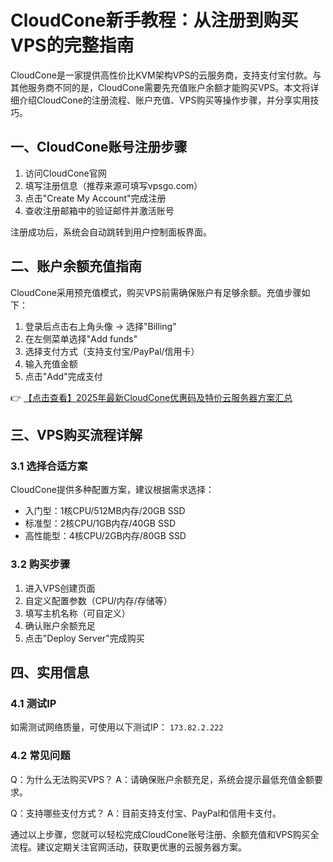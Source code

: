 # CloudCone新手教程：从注册到购买VPS的完整指南

CloudCone是一家提供高性价比KVM架构VPS的云服务商，支持支付宝付款。与其他服务商不同的是，CloudCone需要先充值账户余额才能购买VPS。本文将详细介绍CloudCone的注册流程、账户充值、VPS购买等操作步骤，并分享实用技巧。

## 一、CloudCone账号注册步骤

1. 访问CloudCone官网
2. 填写注册信息（推荐来源可填写vpsgo.com）
3. 点击"Create My Account"完成注册
4. 查收注册邮箱中的验证邮件并激活账号

注册成功后，系统会自动跳转到用户控制面板界面。

## 二、账户余额充值指南

CloudCone采用预充值模式，购买VPS前需确保账户有足够余额。充值步骤如下：

1. 登录后点击右上角头像 → 选择"Billing"
2. 在左侧菜单选择"Add funds"
3. 选择支付方式（支持支付宝/PayPal/信用卡）
4. 输入充值金额
5. 点击"Add"完成支付

👉 [【点击查看】2025年最新CloudCone优惠码及特价云服务器方案汇总](https://bit.ly/Cloudcone)

## 三、VPS购买流程详解

### 3.1 选择合适方案
CloudCone提供多种配置方案，建议根据需求选择：

- 入门型：1核CPU/512MB内存/20GB SSD
- 标准型：2核CPU/1GB内存/40GB SSD
- 高性能型：4核CPU/2GB内存/80GB SSD

### 3.2 购买步骤
1. 进入VPS创建页面
2. 自定义配置参数（CPU/内存/存储等）
3. 填写主机名称（可自定义）
4. 确认账户余额充足
5. 点击"Deploy Server"完成购买

## 四、实用信息

### 4.1 测试IP
如需测试网络质量，可使用以下测试IP：
`173.82.2.222`

### 4.2 常见问题
Q：为什么无法购买VPS？
A：请确保账户余额充足，系统会提示最低充值金额要求。

Q：支持哪些支付方式？
A：目前支持支付宝、PayPal和信用卡支付。

通过以上步骤，您就可以轻松完成CloudCone账号注册、余额充值和VPS购买全流程。建议定期关注官网活动，获取更优惠的云服务器方案。